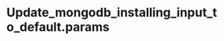 Update_mongodb_installing_input_to_default.params
=================================================
